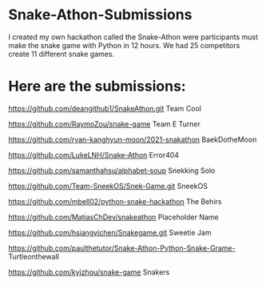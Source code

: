 # Snake-Athon-Submissions
I created my own hackathon called the Snake-Athon were participants must make the snake game with Python in 12 hours. We had 25 competitors create 11 different snake games.
# Here are the submissions:

https://github.com/deangithub1/SnakeAthon.git                       Team Cool

https://github.com/RaymoZou/snake-game                              Team E Turner

https://github.com/ryan-kanghyun-moon/2021-snakathon                BaekDotheMoon

https://github.com/LukeLNH/Snake-Athon                              Error404

https://github.com/samanthahsu/alphabet-soup                        Snekking Solo

https://github.com/Team-SneekOS/Snek-Game.git                       SneekOS

https://github.com/mbell02/python-snake-hackathon                   The Behirs

https://github.com/MatiasChDev/snakeathon                           Placeholder Name

https://github.com/hsiangyichen/Snakegame.git                       Sweetie Jam

https://github.com/paulthetutor/Snake-Athon-Python-Snake-Grame-     Turtleonthewall

https://github.com/kyjzhou/snake-game                               Snakers
